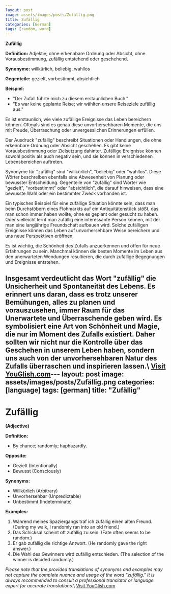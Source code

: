 ```yaml
---
layout: post
image: assets/images/posts/Zufällig.png
title: Zufällig
categories: [German]
tags: [random, word]
---
```


**Zufällig**

**Definition:** Adjektiv; ohne erkennbare Ordnung oder Absicht, ohne Vorausbestimmung, zufällig entstehend oder geschehend.

**Synonyme:** willkürlich, beliebig, wahllos

**Gegenteile:** gezielt, vorbestimmt, absichtlich

**Beispiel:**
- "Der Zufall führte mich zu diesem erstaunlichen Buch."
- "Es war keine geplante Reise; wir wählten unsere Reiseziele zufällig aus."

Es ist erstaunlich, wie viele zufällige Ereignisse das Leben bereichern können. Oftmals sind es genau diese unvorhersehbaren Momente, die uns mit Freude, Überraschung oder unvergesslichen Erinnerungen erfüllen. 

Der Ausdruck "zufällig" beschreibt Situationen oder Handlungen, die ohne erkennbare Ordnung oder Absicht geschehen. Es gibt keine Vorausbestimmung oder Zielsetzung dahinter. Zufällige Ereignisse können sowohl positiv als auch negativ sein, und sie können in verschiedenen Lebensbereichen auftreten.

Synonyme für "zufällig" sind "willkürlich", "beliebig" oder "wahllos". Diese Wörter beschreiben ebenfalls eine Abwesenheit von Planung oder bewusster Entscheidung. Gegenteile von "zufällig" sind Wörter wie "gezielt", "vorbestimmt" oder "absichtlich", die darauf hinweisen, dass eine bewusste Wahl oder ein bestimmter Zweck vorhanden ist.

Ein typisches Beispiel für eine zufällige Situation könnte sein, dass man beim Durchstöbern eines Flohmarkts auf ein Antiquitätenstück stößt, das man schon immer haben wollte, ohne es geplant oder gesucht zu haben. Oder vielleicht lernt man zufällig eine interessante Person kennen, mit der man eine langjährige Freundschaft aufbauen wird. Solche zufälligen Ereignisse können das Leben auf unvorhersehbare Weise bereichern und uns neue Perspektiven eröffnen.

Es ist wichtig, die Schönheit des Zufalls anzuerkennen und offen für neue Erfahrungen zu sein. Manchmal können die besten Momente im Leben aus den unerwarteten Wendungen resultieren, die durch zufällige Begegnungen und Ereignisse entstehen.

Insgesamt verdeutlicht das Wort "zufällig" die Unsicherheit und Spontaneität des Lebens. Es erinnert uns daran, dass es trotz unserer Bemühungen, alles zu planen und vorauszusehen, immer Raum für das Unerwartete und Überraschende geben wird. Es symbolisiert eine Art von Schönheit und Magie, die nur im Moment des Zufalls existiert. Daher sollten wir nicht nur die Kontrolle über das Geschehen in unserem Leben haben, sondern uns auch von der unvorhersehbaren Natur des Zufalls überraschen und inspirieren lassen.\ <a id="yg-widget-0" class="youglish-widget" data-query="Zufällig" data-lang="german" data-components="8412" data-auto-start="0" data-bkg-color="theme_light" data-title="How%20to%20pronounce%20Zufällig%20in%20German"  rel="nofollow" href="https://youglish.com">Visit YouGlish.com</a><script async src="https://youglish.com/public/emb/widget.js" charset="utf-8"></script>---
layout: post
image: assets/images/posts/Zufällig.png
categories: [language]
tags: [german]
title: "Zufällig"
---

# Zufällig

**(Adjective)**

**Definition:**
- By chance; randomly; haphazardly.

**Opposite:**
- Gezielt (Intentionally)
- Bewusst (Consciously)

**Synonyms:**
- Willkürlich (Arbitrary)
- Unvorhersehbar (Unpredictable)
- Unbestimmt (Indeterminate)

**Examples:**
1. Während meines Spaziergangs traf ich zufällig einen alten Freund. (During my walk, I randomly ran into an old friend.)
2. Das Schicksal scheint oft zufällig zu sein. (Fate often seems to be random.)
3. Er gab zufällig die richtige Antwort. (He randomly gave the right answer.)
4. Die Wahl des Gewinners wird zufällig entschieden. (The selection of the winner is decided randomly.)

*Please note that the provided translations of synonyms and examples may not capture the complete nuance and usage of the word "zufällig." It is always recommended to consult a professional translator or language expert for accurate translations.*\ <a id="yg-widget-0" class="youglish-widget" data-query="Zufällig" data-lang="german" data-components="8412" data-auto-start="0" data-bkg-color="theme_light" data-title="How%20to%20pronounce%20Zufällig%20in%20German"  rel="nofollow" href="https://youglish.com">Visit YouGlish.com</a><script async src="https://youglish.com/public/emb/widget.js" charset="utf-8"></script>